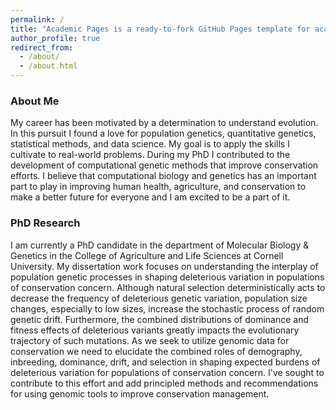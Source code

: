 ```yaml
---
permalink: /
title: "Academic Pages is a ready-to-fork GitHub Pages template for academic personal websites"
author_profile: true
redirect_from: 
  - /about/
  - /about.html
---
```



### About Me
My career has been motivated by a determination to understand evolution. In this pursuit I found a love for population genetics, quantitative genetics, statistical methods, and data science. My goal is to apply the skills I cultivate to real-world problems. During my PhD I contributed to the development of computational genetic methods that improve conservation efforts. I believe that computational biology and genetics has an important part to play in improving human health, agriculture, and conservation to make a better future for everyone and I am excited to be a part of it.

### PhD Research
I am currently a PhD candidate in the department of Molecular Biology & Genetics in the College of Agriculture and Life Sciences at Cornell University. My dissertation work focuses on understanding the interplay of population genetic processes in shaping deleterious variation in populations of conservation concern. Although natural selection deterministically acts to decrease the frequency of deleterious genetic variation, population size changes, especially to low sizes, increase the stochastic process of random genetic drift. Furthermore, the combined distributions of dominance and fitness effects of deleterious variants greatly impacts the evolutionary trajectory of such mutations. As we seek to utilize genomic data for conservation we need to elucidate the combined roles of demography, inbreeding, dominance, drift, and selection in shaping expected burdens of deleterious variation for populations of conservation concern. I've sought to contribute to this effort and add principled methods and recommendations for using genomic tools to improve conservation management.

